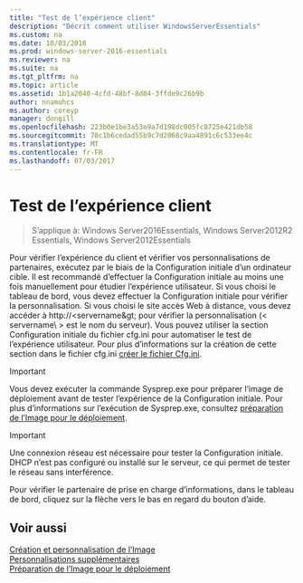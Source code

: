 ```yaml
---
title: "Test de l’expérience client"
description: "Décrit comment utiliser WindowsServerEssentials"
ms.custom: na
ms.date: 10/03/2016
ms.prod: windows-server-2016-essentials
ms.reviewer: na
ms.suite: na
ms.tgt_pltfrm: na
ms.topic: article
ms.assetid: 1b1a2040-4cfd-48bf-8d04-3ffde9c26b9b
author: nnamuhcs
ms.author: coreyp
manager: dongill
ms.openlocfilehash: 223b0e1be3a53e9a7d198dc005fc8725e421db58
ms.sourcegitcommit: 70c1b6cedad55b9c7d2068c9aa4891c6c533ee4c
ms.translationtype: MT
ms.contentlocale: fr-FR
ms.lasthandoff: 07/03/2017
---
```

# <a name="testing-the-customer-experience"></a>Test de l’expérience client

>S’applique à: Windows Server2016Essentials, Windows Server2012R2 Essentials, Windows Server2012Essentials

Pour vérifier l’expérience du client et vérifier vos personnalisations de partenaires, exécutez par le biais de la Configuration initiale d’un ordinateur cible. Il est recommandé d’effectuer la Configuration initiale au moins une fois manuellement pour étudier l’expérience utilisateur. Si vous choisi le tableau de bord, vous devez effectuer la Configuration initiale pour vérifier la personnalisation. Si vous choisi le site accès Web à distance, vous devez accéder à http://<servername\&gt; pour vérifier la personnalisation (< servername\ > est le nom du serveur). Vous pouvez utiliser la section Configuration initiale du fichier cfg.ini pour automatiser le test de l’expérience utilisateur. Pour plus d’informations sur la création de cette section dans le fichier cfg.ini [créer le fichier Cfg.ini](Create-the-Cfg.ini-File.md).  
  
> [!IMPORTANT]
>  Vous devez exécuter la commande Sysprep.exe pour préparer l’image de déploiement avant de tester l’expérience de la Configuration initiale. Pour plus d’informations sur l’exécution de Sysprep.exe, consultez [préparation de l’Image pour le déploiement](Preparing-the-Image-for-Deployment.md).  
  
> [!IMPORTANT]
>  Une connexion réseau est nécessaire pour tester la Configuration initiale. DHCP n’est pas configuré ou installé sur le serveur, ce qui permet de tester le réseau sans interférence.  
  
 Pour vérifier le partenaire de prise en charge d’informations, dans le tableau de bord, cliquez sur la flèche vers le bas en regard du bouton d’aide.  
  
## <a name="see-also"></a>Voir aussi  
 [Création et personnalisation de l’Image](Creating-and-Customizing-the-Image.md)   
 [Personnalisations supplémentaires](Additional-Customizations.md)   
 [Préparation de l’Image pour le déploiement](Preparing-the-Image-for-Deployment.md)